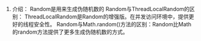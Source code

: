 1. 介绍： Random是用来生成伪随机数的
Random与ThreadLocalRandom的区别： ThreadLocalRandom是Random的增强版。在并发访问环境中，提供更好的线程安全性。
Random与Math.random()方法的区别：Random比Math的random方法提供了更多生成伪随机数的方式。